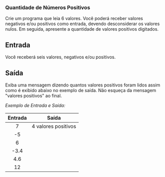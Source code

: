### **Quantidade de Números Positivos**

Crie um programa que leia 6 valores. Você poderá receber valores negativos e/ou positivos como entrada, devendo desconsiderar os valores nulos. Em seguida, apresente a quantidade de valores positivos digitados.

## Entrada

Você receberá seis valores, negativos e/ou positivos.

## Saída

Exiba uma mensagem dizendo quantos valores positivos foram lidos assim como é exibido abaixo no exemplo de saída. Não esqueça da mensagem "valores positivos" ao final.

*Exemplo de Entrada e Saída:*

| Entrada |        Saída        |
| :-----: | :-----------------: |
|    7    | 4 valores positivos |
|   -5    |                     |
|    6    |                     |
|  -3.4   |                     |
|   4.6   |                     |
|   12    |                     |

